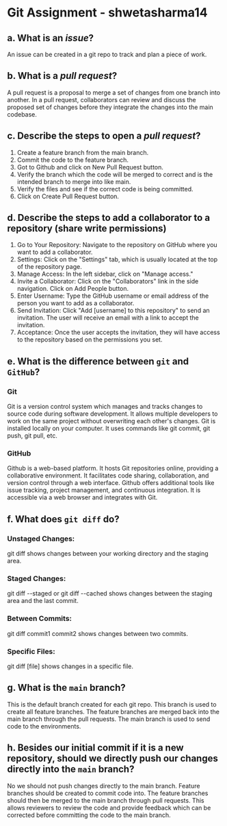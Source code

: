 
# Git Assignment - shwetasharma14


## a. What is an _issue_?
An issue can be created in a git repo to track and plan a piece of work.
    
## b. What is a _pull request_?
A pull request is a proposal to merge a set of changes from one branch into another. In a pull request, collaborators can review and discuss the proposed set of changes before they integrate the changes into the main codebase.

## c. Describe the steps to open a _pull request_?
1. Create a feature branch from the main branch.
2. Commit the code to the feature branch.
3. Got to Github and click on New Pull Request button.
4. Verify the branch which the code will be merged to correct and is the intended branch to merge into like main.
5. Verify the files and see if the correct code is being committed.
6. Click on Create Pull Request button.

## d. Describe the steps to add a collaborator to a repository (share write permissions)
1. Go to Your Repository: Navigate to the repository on GitHub where you want to add a collaborator.
2. Settings: Click on the "Settings" tab, which is usually located at the top of the repository page.
3. Manage Access: In the left sidebar, click on "Manage access."
4. Invite a Collaborator: Click on the "Collaborators" link in the side navigation. Click on Add People button.
5. Enter Username: Type the GitHub username or email address of the person you want to add as a collaborator.
6. Send Invitation: Click "Add [username] to this repository" to send an invitation. The user will receive an email with a link to accept the invitation.
7. Acceptance: Once the user accepts the invitation, they will have access to the repository based on the permissions you set.

## e. What is the difference between `git` and `GitHub`?
### Git 
Git is a version control system which manages and tracks changes to source code during software development. It allows multiple developers to work on the same project without overwriting each other's changes. Git is installed locally on your computer. It uses commands like git commit, git push, git pull, etc.

### GitHub 
Github is a web-based platform. It hosts Git repositories online, providing a collaborative environment. It facilitates code sharing, collaboration, and version control through a web interface. Github offers additional tools like issue tracking, project management, and continuous integration. It is accessible via a web browser and integrates with Git.

## f. What does `git diff` do?
### Unstaged Changes: 
git diff shows changes between your working directory and the staging area.

### Staged Changes: 
git diff --staged or git diff --cached shows changes between the staging area and the last commit.

### Between Commits: 
git diff commit1 commit2 shows changes between two commits.

### Specific Files: 
git diff [file] shows changes in a specific file.

## g. What is the `main` branch?
This is the default branch created for each git repo. This branch is used to create all feature branches. The feature branches are merged back into the main branch through the pull requests. The main branch is used to send code to the environments.

## h. Besides our initial commit if it is a new repository, should we directly push our changes directly into the `main` branch?
No we should not push changes directly to the main branch. Feature branches should be created to commit code into. The feature branches should then be merged to the main branch through pull requests. This allows reviewers to review the code and provide feedback which can be corrected before committing the code to the main branch.